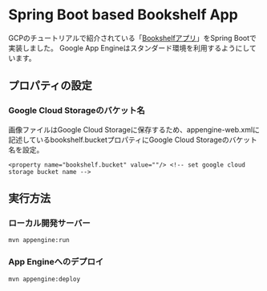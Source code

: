 # Spring Boot based Bookshelf App
GCPのチュートリアルで紹介されている「[Bookshelfアプリ][bookshelf-app]」をSpring Bootで実装しました。
Google App Engineはスタンダード環境を利用するようにしています。

[bookshelf-app]: https://cloud.google.com/java/getting-started-appengine-standard/tutorial-app

## プロパティの設定
### Google Cloud Storageのバケット名
画像ファイルはGoogle Cloud Storageに保存するため、appengine-web.xmlに記述しているbookshelf.bucketプロパティにGoogle Cloud Storageのバケット名を設定。

`<property name="bookshelf.bucket" value=""/> <!-- set google cloud storage bucket name -->`

## 実行方法
### ローカル開発サーバー
`mvn appengine:run`

### App Engineへのデプロイ
`mvn appengine:deploy`
